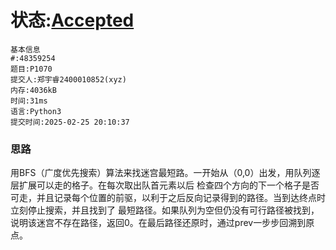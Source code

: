 # 状态:[Accepted](http://dsbpython.openjudge.cn/dspythonbook/solution/48359254/)
```
基本信息
#:48359254
题目:P1070
提交人:郑宇睿2400010852(xyz)
内存:4036kB
时间:31ms
语言:Python3
提交时间:2025-02-25 20:10:37
```

### 思路

用BFS（广度优先搜索）算法来找迷宫最短路。一开始从（0,0）出发，用队列逐层扩展可以走的格子。在每次取出队首元素以后
检查四个方向的下一个格子是否可走，并且记录每个位置的前驱，以利于之后反向记录得到的路径。当到达终点时立刻停止搜索，并且找到了
最短路径。如果队列为空但仍没有可行路径被找到，说明该迷宫不存在路径，返回0。在最后路径还原时，通过prev一步步回溯到原点。
